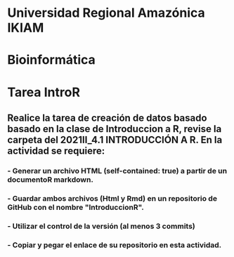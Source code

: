 
# Universidad Regional Amazónica IKIAM 
# Bioinformática
# Tarea IntroR

## Realice la tarea de creación de datos basado basado en la clase de Introduccion a R, revise la carpeta del 2021II_4.1 INTRODUCCIÓN A R. En la actividad se requiere:

### - Generar un archivo HTML (self-contained: true) a partir de un documentoR markdown.
### - Guardar ambos archivos (Html y Rmd) en un repositorio de GitHub con el nombre "IntroduccionR". 
### - Utilizar el control de la versión (al menos 3 commits)
### - Copiar y pegar el enlace de su repositorio en esta actividad.
